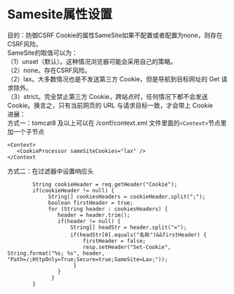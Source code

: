 # Samesite属性设置
目的：防御CSRF
Cookie的属性SameSite如果不配置或者配置为none，则存在CSRF风险。  
SameSite的取值可以为：  
（1）unset（默认）。这种情况浏览器可能会采用自己的策略。  
（2）none。存在CSRF风险。  
（2）lax。大多数情况也是不发送第三方 Cookie，但是导航到目标网址的 Get 请求除外。  
（3）strict。完全禁止第三方 Cookie，跨站点时，任何情况下都不会发送 Cookie。换言之，只有当前网页的 URL 与请求目标一致，才会带上 Cookie  
进展：  
方式一：tomcat8 及以上可以在 /conf/context.xml 文件里面的`<Context>`节点里加一个子节点  
```
<Context>
   <CookieProcessor sameSiteCookies="lax" />
</Context
```
方式二：在过滤器中设置响应头  
```
        String cookieHeader = req.getHeader("Cookie");
        if(cookieHeader != null) {      
        	 String[] cookiesHeaders = cookieHeader.split(";");
             boolean firstHeader = true;
         	 for (String header : cookiesHeaders) {
         		header = header.trim();
         		if(header != null) {
         			String[] headStr = header.split("=");
             		if(headStr[0].equals("名称")&&firstHeader) {
             			firstHeader = false;
             			resp.setHeader("Set-Cookie", String.format("%s; %s", header, "Path=/;HttpOnly=True;Secure=true;SameSite=Lax;"));
             		 }
         		}
              }
        }
```
